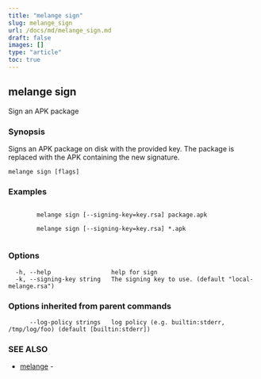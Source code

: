 ```yaml
---
title: "melange sign"
slug: melange_sign
url: /docs/md/melange_sign.md
draft: false
images: []
type: "article"
toc: true
---
```

## melange sign

Sign an APK package

### Synopsis

Signs an APK package on disk with the provided key. The package is replaced with the APK containing the new signature.

```
melange sign [flags]
```

### Examples

```

		melange sign [--signing-key=key.rsa] package.apk

		melange sign [--signing-key=key.rsa] *.apk
		
```

### Options

```
  -h, --help                 help for sign
  -k, --signing-key string   The signing key to use. (default "local-melange.rsa")
```

### Options inherited from parent commands

```
      --log-policy strings   log policy (e.g. builtin:stderr, /tmp/log/foo) (default [builtin:stderr])
```

### SEE ALSO

* [melange](/docs/md/melange.md)	 - 

